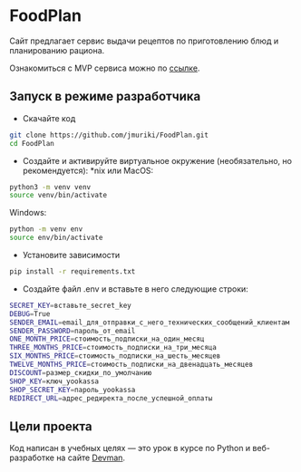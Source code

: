 # FoodPlan

Сайт предлагает сервис выдачи рецептов по приготовлению блюд и планированию рациона.

Ознакомиться с MVP сервиса можно по [ссылке](https://foodplan.jmuriki.space).

## Запуск в режиме разработчика

- Скачайте код
```bash
git clone https://github.com/jmuriki/FoodPlan.git
cd FoodPlan
```

- Создайте и активируйте виртуальное окружение (необязательно, но рекомендуется):
*nix или MacOS:
```bash
python3 -m venv venv
source venv/bin/activate
```
Windows:
```bash
python -m venv env
source env/bin/activate
```
- Установите зависимости
```bash
pip install -r requirements.txt
```

- Создайте файл .env и вставьте в него следующие строки:
```bash
SECRET_KEY=вставьте_secret_key
DEBUG=True
SENDER_EMAIL=email_для_отправки_с_него_технических_сообщений_клиентам
SENDER_PASSWORD=пароль_от_email
ONE_MONTH_PRICE=стоимость_подписки_на_один_месяц
THREE_MONTHS_PRICE=стоимость_подписки_на_три_месяца
SIX_MONTHS_PRICE=стоимость_подписки_на_шесть_месяцев
TWELVE_MONTHS_PRICE=стоимость_подписки_на_двенадцать_месяцев
DISCOUNT=размер_скидки_по_умолчанию
SHOP_KEY=ключ_yookassa
SHOP_SECRET_KEY=пароль_yookassa
REDIRECT_URL=адрес_редиректа_после_успешной_оплаты
```

## Цели проекта

Код написан в учебных целях — это урок в курсе по Python и веб-разработке на сайте [Devman](https://dvmn.org).

